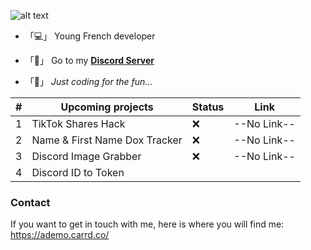 ![alt text](https://github.com/AdemoYT/AdemoYT/blob/main/Sans%20titre.jpg?raw=true)



-  「💻」 Young French developer

-  「🎍」 Go to my **[Discord Server](https://dsc.gg/ademo/)**

-  「🎈」 *Just coding for the fun...*




|  #  |      Upcoming projects              | Status |        Link        |
|-----|-------------------------------------|--------|--------------------|
|  1  |      TikTok Shares Hack             |   ❌   |     --No Link--    |
|  2  |      Name & First Name Dox Tracker  |   ❌   |     --No Link--    |
|  3  |      Discord Image Grabber          |   ❌   |     --No Link--    |
|  4  |      Discord ID to Token            |    


### Contact

If you want to get in touch with me, here is where you will find me: https://ademo.carrd.co/
